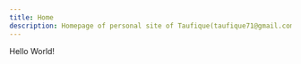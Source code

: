 ```yaml
---
title: Home
description: Homepage of personal site of Taufique(taufique71@gmail.com)
---
```

Hello World!

